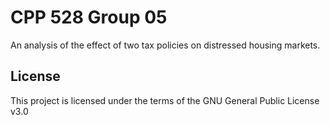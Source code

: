 # CPP 528 Group 05

An analysis of the effect of two tax policies on distressed housing markets.

## License

This project is licensed under the terms of the  GNU General Public License v3.0

